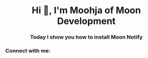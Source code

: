 <h1 align="center">Hi 👋, I'm Moohja of Moon Development</h1>
<h3 align="center">Today I show you how to install Moon Notify</h3>

<h3 align="left">Connect with me:</h3>
<p align="left">
</p>
